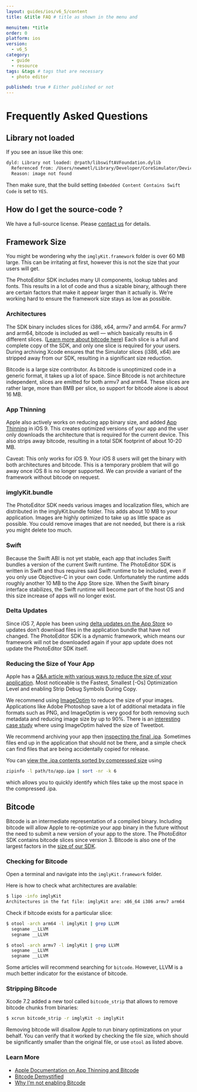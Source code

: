 ```yaml
---
layout: guides/ios/v6_5/content
title: &title FAQ # title as shown in the menu and 

menuitem: *title
order: 0
platform: ios
version:
  - v6_5
category: 
  - guide
  - resource
tags: &tags # tags that are necessary
  - photo editor 

published: true # Either published or not 
---
```


# Frequently Asked Questions

## Library not loaded
If you see an issue like this one:
```bash
dyld: Library not loaded: @rpath/libswiftAVFoundation.dylib
  Referenced from: /Users/newmetl/Library/Developer/CoreSimulator/Devices/E2DE480D-05E4-47F7-9266-9598C787AA1F/data/Containers/Bundle/Application/7CA0CE63-7952-4EE5-92A4-81E85FCB7695/Test Integration.app/Frameworks/imglyKit.framework/imglyKit
  Reason: image not found
```
Then make sure, that the build setting `Embedded Content Contains Swift Code` is set to `YES`.


## How do I get the source-code ?
We have a full-source license. Please [contact us](https://www.photoeditorsdk.com/pricing#contact) for details.

## Framework Size

You might be wondering why the `imglyKit.framework` folder is over 60 MB large. This can be irritating at first, however this is not the size that your users will get.

The PhotoEditor SDK includes many UI components, lookup tables and fonts. This results in a lot of code and thus a sizable binary, although there are certain factors that make it appear larger than it actually is. We’re working hard to ensure the framework size stays as low as possible.

### Architectures

The SDK binary includes slices for i386, x64, armv7 and arm64. For armv7 and arm64, bitcode is included as well — which basically results in 6 different slices. ([Learn more about bitcode here](https://www.photoeditorsdk.com/documentation/ios/faq#bitcode)) Each slice is a full and complete copy of the SDK, and only one slice is required for your users. During archiving Xcode ensures that the Simulator slices (i386, x64) are stripped away from our SDK, resulting in a significant size reduction.

Bitcode is a large size contributor. As bitcode is unoptimized code in a generic format, it takes up a lot of space. Since Bitcode is not architecture independent, slices are emitted for both armv7 and arm64. These slices are rather large, more than 8MB per slice, so support for bitcode alone is about 16 MB.

### App Thinning

Apple also actively works on reducing app binary size, and added [App Thinning](https://developer.apple.com/library/tvos/documentation/IDEs/Conceptual/AppDistributionGuide/AppThinning/AppThinning.html) in iOS 9. This creates optimized versions of your app and the user only downloads the architecture that is required for the current device. This also strips away bitcode, resulting in a total SDK footprint of about 10-20 MB.

Caveat: This only works for iOS 9. Your iOS 8 users will get the binary with both architectures and bitcode. This is a temporary problem that will go away once iOS 8 is no longer supported. We can provide a variant of the framework without bitcode on request.

### imglyKit.bundle

The PhotoEditor SDK needs various images and localization files, which are distributed in the imglyKit.bundle folder. This adds about 10 MB to your application. Images are highly optimized to take up as little space as possible. You could remove images that are not needed, but there is a risk you might delete too much.

### Swift

Because the Swift ABI is not yet stable, each app that includes Swift bundles a version of the current Swift runtime. The PhotoEditor SDK is written in Swift and thus requires said Swift runtime to be included, even if you only use Objective-C in your own code. Unfortunately the runtime adds roughly another 10 MB to the App Store size. When the Swift binary interface stabilizes, the Swift runtime will become part of the host OS and this size increase of apps will no longer exist.

### Delta Updates

Since iOS 7, Apple has been using [delta updates on the App Store](https://developer.apple.com/library/ios/qa/qa1779/_index.html) so updates don’t download files in the application bundle that have not changed. The PhotoEditor SDK is a dynamic framework, which means our framework will not be downloaded again if your app update does not update the PhotoEditor SDK itself.

### Reducing the Size of Your App

Apple has a [Q&A article with various ways to reduce the size of your application](https://developer.apple.com/library/ios/qa/qa1795/_index.html). Most noticeable is the Fastest, Smallest [-Os] Optimization Level and enabling Strip Debug Symbols During Copy.

We recommend using [ImageOptim](https://imageoptim.com/) to reduce the size of your images. Applications like Adobe Photoshop save a lot of additional metadata in file formats such as PNG, and ImageOptim is very good for both removing such metadata and reducing image size by up to 90%. There is an [interesting case study](https://imageoptim.com/tweetbot.html) where using ImageOptim halved the size of Tweetbot.

We recommend archiving your app then [inspecting the final .ipa](http://osxdaily.com/2011/04/07/extract-and-explore-an-ios-app-in-mac-os-x/). Sometimes files end up in the application that should not be there, and a simple check can find files that are being accidentally copied for release.

You can [view the .ipa contents sorted by compressed size](http://clearquot.es/blog/slimming-down-your-app) using

```bash
zipinfo -l path/to/app.ipa | sort -nr -k 6
```

which allows you to quickly identify which files take up the most space in the compressed .ipa.

## Bitcode

Bitcode is an intermediate representation of a compiled binary. Including bitcode will allow Apple to re-optimize your app binary in the future without the need to submit a new version of your app to the store. The PhotoEditor SDK contains bitcode slices since version 3. Bitcode is also one of the largest factors in the [size of our SDK](https://www.photoeditorsdk.com/documentation/ios/faq#framework-size).

### Checking for Bitcode

Open a terminal and navigate into the `imglyKit.framework` folder.

Here is how to check what architectures are available:

```bash
$ lipo -info imglyKit
Architectures in the fat file: imglyKit are: x86_64 i386 armv7 arm64
```

Check if bitcode exists for a particular slice:

```bash
$ otool -arch arm64 -l imglyKit | grep LLVM
  segname __LLVM
  segname __LLVM

$ otool -arch armv7 -l imglyKit | grep LLVM
  segname __LLVM
  segname __LLVM
```
Some articles will recommend searching for `bitcode`. However, LLVM is a much better indicator for the existance of bitcode.

### Stripping Bitcode
Xcode 7.2 added a new tool called `bitcode_strip` that allows to remove bitcode chunks from binaries:

```bash
$ xcrun bitcode_strip -r imglyKit -o imglyKit
```

Removing bitcode will disallow Apple to run binary optimizations on your behalf. You can verify that it worked by checking the file size, which should be significantly smaller than the original file, or use `otool` as listed above.

### Learn More
* [Apple Documentation on App Thinning and Bitcode](https://developer.apple.com/library/tvos/documentation/IDEs/Conceptual/AppDistributionGuide/AppThinning/AppThinning.html)
* [Bitcode Demystified](http://lowlevelbits.org/bitcode-demystified/)
* [Why I’m not enabling Bitcode](https://medium.com/@FredericJacobs/why-i-m-not-enabling-bitcode-f35cd8fbfcc5#.u7lci0car)

